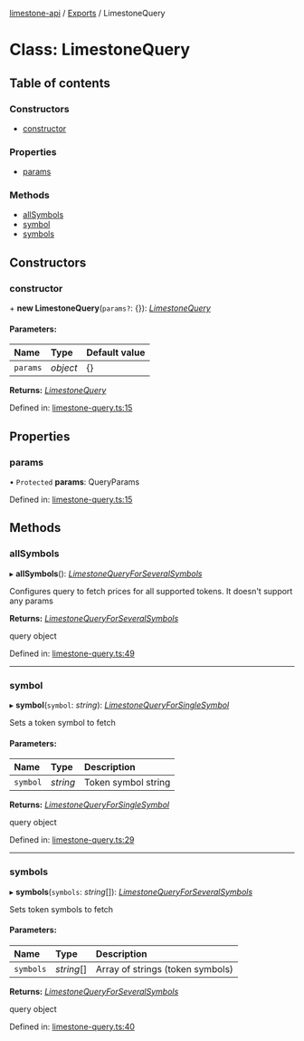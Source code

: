 [limestone-api](../README.md) / [Exports](../modules.md) / LimestoneQuery

# Class: LimestoneQuery

## Table of contents

### Constructors

- [constructor](limestonequery.md#constructor)

### Properties

- [params](limestonequery.md#params)

### Methods

- [allSymbols](limestonequery.md#allsymbols)
- [symbol](limestonequery.md#symbol)
- [symbols](limestonequery.md#symbols)

## Constructors

### constructor

\+ **new LimestoneQuery**(`params?`: {}): [*LimestoneQuery*](limestonequery.md)

#### Parameters:

| Name | Type | Default value |
| :------ | :------ | :------ |
| `params` | *object* | {} |

**Returns:** [*LimestoneQuery*](limestonequery.md)

Defined in: [limestone-query.ts:15](https://github.com/limestone-finance/limestone-api/blob/3d4422c/src/limestone-query.ts#L15)

## Properties

### params

• `Protected` **params**: QueryParams

Defined in: [limestone-query.ts:15](https://github.com/limestone-finance/limestone-api/blob/3d4422c/src/limestone-query.ts#L15)

## Methods

### allSymbols

▸ **allSymbols**(): [*LimestoneQueryForSeveralSymbols*](limestonequeryforseveralsymbols.md)

Configures query to fetch prices for all supported tokens.
It doesn't support any params

**Returns:** [*LimestoneQueryForSeveralSymbols*](limestonequeryforseveralsymbols.md)

query object

Defined in: [limestone-query.ts:49](https://github.com/limestone-finance/limestone-api/blob/3d4422c/src/limestone-query.ts#L49)

___

### symbol

▸ **symbol**(`symbol`: *string*): [*LimestoneQueryForSingleSymbol*](limestonequeryforsinglesymbol.md)

Sets a token symbol to fetch

#### Parameters:

| Name | Type | Description |
| :------ | :------ | :------ |
| `symbol` | *string* | Token symbol string |

**Returns:** [*LimestoneQueryForSingleSymbol*](limestonequeryforsinglesymbol.md)

query object

Defined in: [limestone-query.ts:29](https://github.com/limestone-finance/limestone-api/blob/3d4422c/src/limestone-query.ts#L29)

___

### symbols

▸ **symbols**(`symbols`: *string*[]): [*LimestoneQueryForSeveralSymbols*](limestonequeryforseveralsymbols.md)

Sets token symbols to fetch

#### Parameters:

| Name | Type | Description |
| :------ | :------ | :------ |
| `symbols` | *string*[] | Array of strings (token symbols) |

**Returns:** [*LimestoneQueryForSeveralSymbols*](limestonequeryforseveralsymbols.md)

query object

Defined in: [limestone-query.ts:40](https://github.com/limestone-finance/limestone-api/blob/3d4422c/src/limestone-query.ts#L40)
